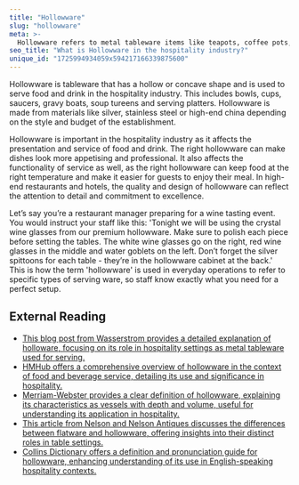 ```yaml
---
title: "Hollowware"
slug: "hollowware"
meta: >-
  Hollowware refers to metal tableware items like teapots, coffee pots, sugar bowls, and creamers used in restaurants, cafes, and bars for serving beverages.
seo_title: "What is Hollowware in the hospitality industry?"
unique_id: "1725994934059x594217166339875600"
---
```


Hollowware is tableware that has a hollow or concave shape and is used to serve food and drink in the hospitality industry. This includes bowls, cups, saucers, gravy boats, soup tureens and serving platters. Hollowware is made from materials like silver, stainless steel or high-end china depending on the style and budget of the establishment.

Hollowware is important in the hospitality industry as it affects the presentation and service of food and drink. The right hollowware can make dishes look more appetising and professional. It also affects the functionality of service as well, as the right hollowware can keep food at the right temperature and make it easier for guests to enjoy their meal. In high-end restaurants and hotels, the quality and design of hollowware can reflect the attention to detail and commitment to excellence.

Let’s say you’re a restaurant manager preparing for a wine tasting event. You would instruct your staff like this: 'Tonight we will be using the crystal wine glasses from our premium hollowware. Make sure to polish each piece before setting the tables. The white wine glasses go on the right, red wine glasses in the middle and water goblets on the left. Don’t forget the silver spittoons for each table - they’re in the hollowware cabinet at the back.' This is how the term 'hollowware' is used in everyday operations to refer to specific types of serving ware, so staff know exactly what you need for a perfect setup.

## External Reading

- [This blog post from Wasserstrom provides a detailed explanation of holloware, focusing on its role in hospitality settings as metal tableware used for serving.](https://www.wasserstrom.com/blog/2019/06/28/what-is-holloware/?srsltid=AfmBOoqgzZ21hAjF4EV_cQM6oA0kYYIJtliFOKtbn7vs_JcPis7QG4aA)
- [HMHub offers a comprehensive overview of hollowware in the context of food and beverage service, detailing its use and significance in hospitality.](https://hmhub.in/1st-sem-f-b-service-notes/f-b-service-equipments-flatware-and-hollowware/)
- [Merriam-Webster provides a clear definition of hollowware, explaining its characteristics as vessels with depth and volume, useful for understanding its application in hospitality.](https://www.merriam-webster.com/dictionary/hollowware)
- [This article from Nelson and Nelson Antiques discusses the differences between flatware and hollowware, offering insights into their distinct roles in table settings.](https://www.nelsonandnelsonantiques.com/blog/692/Difference-Between-Flatware-Hollowware)
- [Collins Dictionary offers a definition and pronunciation guide for hollowware, enhancing understanding of its use in English-speaking hospitality contexts.](https://www.collinsdictionary.com/us/dictionary/english/hollowware)